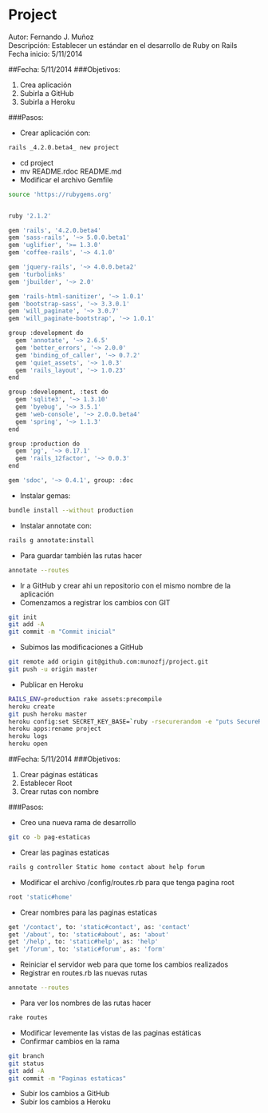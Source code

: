 # Project  

Autor:        Fernando J. Muñoz  
Descripción:  Establecer un estándar en el desarrollo de Ruby on Rails   
Fecha inicio: 5/11/2014  

##Fecha: 5/11/2014
###Objetivos:  
1. Crea aplicación 
2. Subirla a GitHub
3. Subirla a Heroku

###Pasos:
- Crear aplicación con:  
```sh
rails _4.2.0.beta4_ new project      
```   
- cd project  
- mv README.rdoc README.md  
- Modificar el archivo Gemfile   
```sh   
source 'https://rubygems.org'


ruby '2.1.2'

gem 'rails', '4.2.0.beta4'
gem 'sass-rails', '~> 5.0.0.beta1'
gem 'uglifier', '>= 1.3.0'
gem 'coffee-rails', '~> 4.1.0'

gem 'jquery-rails', '~> 4.0.0.beta2'
gem 'turbolinks'
gem 'jbuilder', '~> 2.0'

gem 'rails-html-sanitizer', '~> 1.0.1'
gem 'bootstrap-sass', '~> 3.3.0.1'
gem 'will_paginate', '~> 3.0.7'
gem 'will_paginate-bootstrap', '~> 1.0.1'

group :development do
  gem 'annotate', '~> 2.6.5'
  gem 'better_errors', '~> 2.0.0'
  gem 'binding_of_caller', '~> 0.7.2'
  gem 'quiet_assets', '~> 1.0.3'
  gem 'rails_layout', '~> 1.0.23'
end

group :development, :test do
  gem 'sqlite3', '~> 1.3.10'
  gem 'byebug', '~> 3.5.1'
  gem 'web-console', '~> 2.0.0.beta4'
  gem 'spring', '~> 1.1.3'
end

group :production do
  gem 'pg', '~> 0.17.1'
  gem 'rails_12factor', '~> 0.0.3'
end

gem 'sdoc', '~> 0.4.1', group: :doc
```   
- Instalar gemas:  
```sh
bundle install --without production    
```   
- Instalar annotate con:   
```sh
rails g annotate:install
```    
- Para guardar también las rutas hacer    
```sh
annotate --routes
```    
- Ir a GitHub y crear ahi un repositorio con el mismo nombre de la aplicación      
- Comenzamos a registrar los cambios con GIT   
```sh
git init
git add -A
git commit -m "Commit inicial"
```     
- Subimos las modificaciones a GitHub   
```sh
git remote add origin git@github.com:munozfj/project.git
git push -u origin master
```    
- Publicar en Heroku   
```sh
RAILS_ENV=production rake assets:precompile
heroku create
git push heroku master
heroku config:set SECRET_KEY_BASE=`ruby -rsecurerandom -e "puts SecureRandom.hex(64)"`
heroku apps:rename project
heroku logs
heroku open
```    

##Fecha: 5/11/2014
###Objetivos:  
1. Crear páginas estáticas
2. Establecer Root
3. Crear rutas con nombre

###Pasos:  
- Creo una nueva rama de desarrollo   
```sh
git co -b pag-estaticas    
``` 
- Crear las paginas estaticas 
```sh
rails g controller Static home contact about help forum     
```    
- Modificar el archivo /config/routes.rb para que tenga pagina root  
```sh
root 'static#home'    
```    
- Crear nombres para las paginas estaticas     
```sh
get '/contact', to: 'static#contact', as: 'contact'
get '/about', to: 'static#about', as: 'about'
get '/help', to: 'static#help', as: 'help'
get '/forum', to: 'static#forum', as: 'form'
```    
- Reiniciar el servidor web para que tome los cambios realizados  
- Registrar en routes.rb las nuevas rutas  
```sh
annotate --routes
```    
- Para ver los nombres de las rutas hacer  
```sh
rake routes
```    
- Modificar levemente las vistas de las paginas estáticas   
- Confirmar cambios en la rama  
```sh
git branch
git status
git add -A
git commit -m "Paginas estaticas"
```    
- Subir los cambios a GitHub   
- Subir los cambios a Heroku  

